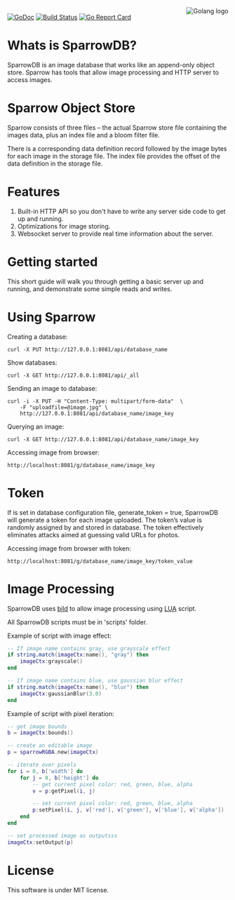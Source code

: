 <img src="http://golang.org/doc/gopher/frontpage.png" alt="Golang logo" align="right"/>

[![GoDoc](https://godoc.org/github.com/SparrowDb/sparrowdb?status.svg)](https://godoc.org/github.com/SparrowDb/sparrowdb)
[![Build Status](https://travis-ci.org/SparrowDb/sparrowdb.svg?branch=master)](https://travis-ci.org/SparrowDb/sparrowdb)
[![Go Report Card](https://goreportcard.com/badge/github.com/SparrowDb/sparrowdb)](https://goreportcard.com/report/github.com/SparrowDb/sparrowdb)

Whats is SparrowDB?
====================
SparrowDB is an image database that works like an append-only object store. Sparrow has tools that allow image processing and HTTP server to access images.


Sparrow Object Store
====================
Sparrow consists of three files – the actual Sparrow store file containing the images data, plus an index file and a bloom filter file.

There is a corresponding data definition record followed by the image bytes for each image in the storage file. The index file provides the offset of the data definition in the storage file.


Features
====================
1. Built-in HTTP API so you don't have to write any server side code to get up and running.
2. Optimizations for image storing.
3. Websocket server to provide real time information about the server.


Getting started
====================
This short guide will walk you through getting a basic server up and running, and demonstrate some simple reads and writes.



Using Sparrow
====================
Creating a database:
	
	curl -X PUT http://127.0.0.1:8081/api/database_name

Show databases:

    curl -X GET http://127.0.0.1:8081/api/_all


Sending an image to database:

	curl -i -X PUT -H "Content-Type: multipart/form-data"  \
        -F "uploadfile=@image.jpg" \
        http://127.0.0.1:8081/api/database_name/image_key


Querying an image:

	curl -X GET http://127.0.0.1:8081/api/database_name/image_key


Accessing image from browser:
	
	http://localhost:8081/g/database_name/image_key


Token
====================

If is set in database configuration file, generate_token = true, SparrowDB will generate a token for each image uploaded. The token’s value is randomly assigned by and stored in database. The token effectively eliminates attacks aimed at guessing valid URLs for photos.

Accessing image from browser with token:
	
	http://localhost:8081/g/database_name/image_key/token_value


Image Processing
====================

SparrowDB uses [bild](https://github.com/anthonynsimon/bild) to allow image processing using [LUA](https://github.com/yuin/gopher-lua) script.

All SparrowDB scripts must be in 'scripts' folder.

Example of script with image effect:

```lua
-- If image name contains gray, use grayscale effect
if string.match(imageCtx:name(), "gray") then
    imageCtx:grayscale()
end

-- If image name contains blue, use gaussian blur effect
if string.match(imageCtx:name(), "blur") then
    imageCtx:gaussianBlur(3.0)
end
```

Example of script with pixel iteration:

```lua
-- get image bounds
b = imageCtx:bounds()

-- create an editable image
p = sparrowRGBA.new(imageCtx)

-- iterate over pixels
for i = 0, b['width'] do
    for j = 0, b['height'] do
        -- get current pixel color: red, green, blue, alpha
        v = p:getPixel(i, j)

        -- set current pixel color: red, green, blue, alpha
        p:setPixel(i, j, v['red'], v['green'], v['blue'], v['alpha'])
    end
end

-- set processed image as outputsss
imageCtx:setOutput(p)
```


License
====================
This software is under MIT license.
